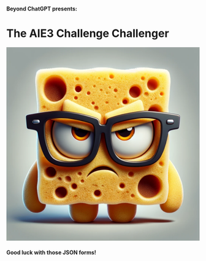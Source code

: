 #### Beyond ChatGPT presents:  

# The AIE3 Challenge Challenger    



![alt text](/public/gpt_avatar.webp "Title")    


#### Good luck with those JSON forms!